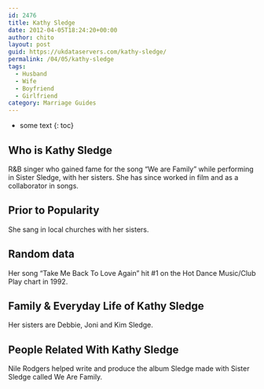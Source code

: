 ```yaml
---
id: 2476
title: Kathy Sledge
date: 2012-04-05T18:24:20+00:00
author: chito
layout: post
guid: https://ukdataservers.com/kathy-sledge/
permalink: /04/05/kathy-sledge
tags:
  - Husband
  - Wife
  - Boyfriend
  - Girlfriend
category: Marriage Guides
---
```


* some text
{: toc}
          
          
## Who is  Kathy Sledge
                  
                  
                  
R&B singer who gained fame for the song &#8220;We are Family&#8221; while performing in Sister Sledge, with her sisters. She has since worked in film and as a collaborator in songs.
                  
                
                
                
## Prior to Popularity 
                  
                  
                  
She sang in local churches with her sisters.
                  
                
                
                
## Random data 
                  
                  
                  
Her song &#8220;Take Me Back To Love Again&#8221; hit #1 on the Hot Dance Music/Club Play chart in 1992.
                  
                
                
                
## Family & Everyday Life of Kathy Sledge
                  
                  
                  
Her sisters are Debbie, Joni and Kim Sledge.
                  
                
                
                
## People Related With  Kathy Sledge
                  
                  
                  
Nile Rodgers helped write and produce the album Sledge made with Sister Sledge called We Are Family.
                  
                
              
            
          
          
          
    
    
  
